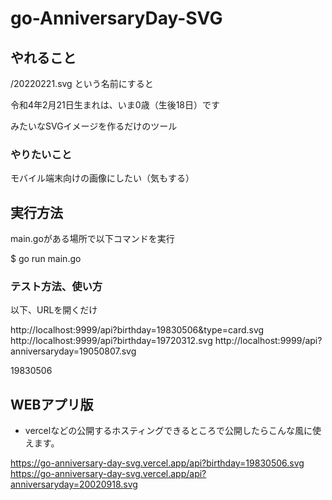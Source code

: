 # go-AnniversaryDay-SVG



## やれること

/20220221.svg
という名前にすると

令和4年2月21日生まれは、いま0歳（生後18日）です

みたいなSVGイメージを作るだけのツール

### やりたいこと

モバイル端末向けの画像にしたい（気もする）

## 実行方法

main.goがある場所で以下コマンドを実行

$ go run main.go

### テスト方法、使い方

以下、URLを開くだけ

http://localhost:9999/api?birthday=19830506&type=card.svg
http://localhost:9999/api?birthday=19720312.svg
http://localhost:9999/api?anniversaryday=19050807.svg

19830506

## WEBアプリ版

- vercelなどの公開するホスティングできるところで公開したらこんな風に使えます。

https://go-anniversary-day-svg.vercel.app/api?birthday=19830506.svg
https://go-anniversary-day-svg.vercel.app/api?anniversaryday=20020918.svg
